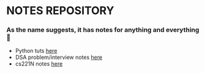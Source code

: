 # NOTES REPOSITORY

### As the name suggests, it has notes for anything and everything :trident:

- Python tuts [here](python-tuts.md)
- DSA problem/interview notes [here](interview-notes.md)
- cs221N notes [here](cs221N.md) 
